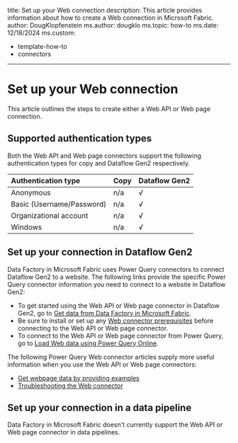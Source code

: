 title: Set up your Web connection
description: This article provides information about how to create a Web connection in Microsoft Fabric.
author: DougKlopfenstein
ms.author: dougklo
ms.topic: how-to
ms.date: 12/18/2024
ms.custom:
  - template-how-to
  - connectors
---

# Set up your Web connection

This article outlines the steps to create either a Web API or Web page connection.


## Supported authentication types

Both the Web API and Web page connectors support the following authentication types for copy and Dataflow Gen2 respectively.  

|Authentication type |Copy |Dataflow Gen2 |
|:---|:---|:---|
|Anonymous| n/a | √ |
|Basic (Username/Password)| n/a | √ |
|Organizational account| n/a | √ |
|Windows| n/a | √ |

## Set up your connection in Dataflow Gen2

Data Factory in Microsoft Fabric uses Power Query connectors to connect Dataflow Gen2 to a website. The following links provide the specific Power Query connector information you need to connect to a website in Dataflow Gen2:

- To get started using the Web API or Web page connector in Dataflow Gen2, go to [Get data from Data Factory in Microsoft Fabric](/power-query/where-to-get-data#get-data-from-data-factory-in-microsoft-fabric-preview).
- Be sure to install or set up any [Web connector prerequisites](/power-query/connectors/web/web#prerequisites) before connecting to the Web API or Web page connector.
- To connect to the Web API or Web page connector from Power Query, go to [Load Web data using Power Query Online](/power-query/connectors/web/web#load-web-data-using-power-query-online).

The following Power Query Web connector articles supply more useful information when you use the Web API or Web page connectors:

- [Get webpage data by providing examples](/power-query/connectors/web/web-by-example)
- [Troubleshooting the Web connector](/power-query/connectors/web/web-troubleshoot)

## Set up your connection in a data pipeline

Data Factory in Microsoft Fabric doesn't currently support the Web API or Web page connector in data pipelines.

